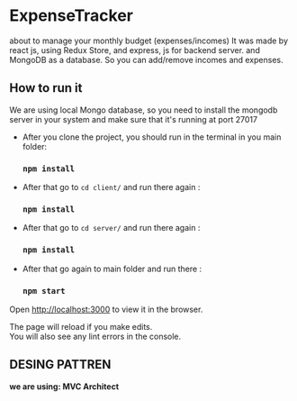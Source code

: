 # ExpenseTracker

about to manage your monthly budget (expenses/incomes)
It was made by react js, using Redux Store,  and express, js for backend server. and MongoDB as a database. 
So you can add/remove incomes and expenses. 



## How to run it 

We are using local Mongo database, so you need to install the mongodb server in your system and make sure that it's running at port 27017

 *  After you clone the project, you should run in the terminal in you main folder:

    ### `npm install`



*  After that go to `cd client/`  and run there again : 

    ### `npm install`
    
    
*  After that go to `cd server/`  and run there again : 

    ### `npm install`
    
*  After that go again to main folder  and run there : 

    ### `npm start`

Open [http://localhost:3000](http://localhost:3000) to view it in the browser.

The page will reload if you make edits.\
You will also see any lint errors in the console.


## DESING PATTREN

**we are using: MVC Architect**

